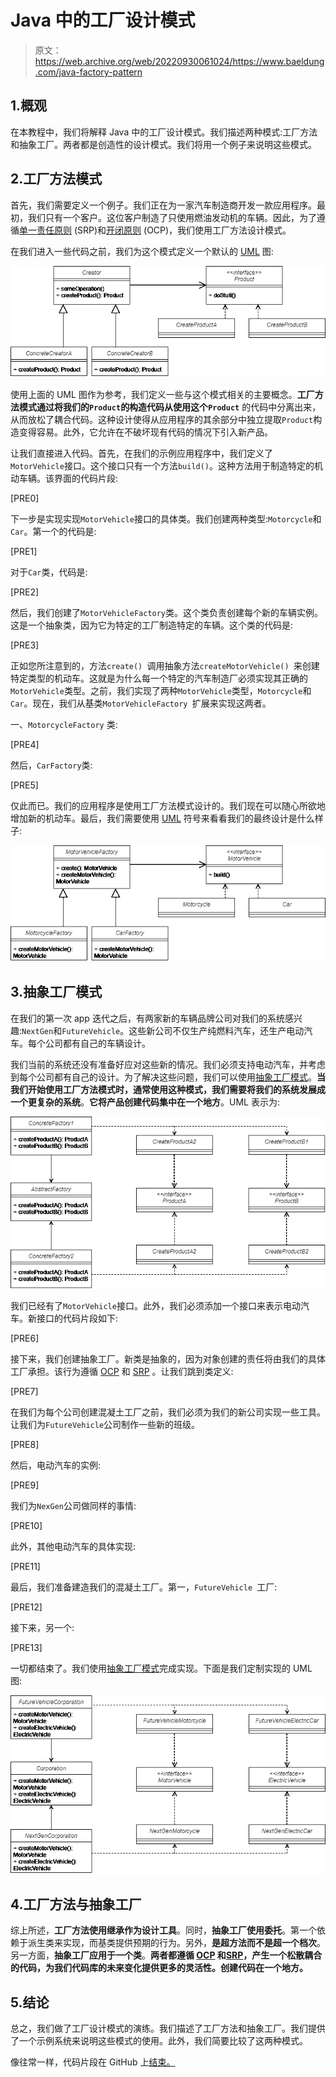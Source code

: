 # Java 中的工厂设计模式

> 原文：<https://web.archive.org/web/20220930061024/https://www.baeldung.com/java-factory-pattern>

## 1.概观

在本教程中，我们将解释 Java 中的工厂设计模式。我们描述两种模式:工厂方法和抽象工厂。两者都是创造性的设计模式。我们将用一个例子来说明这些模式。

## 2.工厂方法模式

首先，我们需要定义一个例子。我们正在为一家汽车制造商开发一款应用程序。最初，我们只有一个客户。这位客户制造了只使用燃油发动机的车辆。因此，为了遵循[单一责任原则](/web/20221116222751/https://www.baeldung.com/solid-principles#s) (SRP)和[开闭原则](/web/20221116222751/https://www.baeldung.com/solid-principles#o) (OCP)，我们使用工厂方法设计模式。

在我们进入一些代码之前，我们为这个模式定义一个默认的 [UML](/web/20221116222751/https://www.baeldung.com/java-composition-aggregation-association) 图:

[![Factory Method Pattern Default](img/3529044b2140b123a43d3c6548f02964.png)](/web/20221116222751/https://www.baeldung.com/wp-content/uploads/2022/11/factory_design_pattern_base.png)

使用上面的 UML 图作为参考，我们定义一些与这个模式相关的主要概念。**工厂方法模式通过将我们的`Product`的构造代码从使用这个`Product`** 的代码中分离出来，从而放松了耦合代码。这种设计使得从应用程序的其余部分中独立提取`Product`构造变得容易。此外，它允许在不破坏现有代码的情况下引入新产品。

让我们直接进入代码。首先，在我们的示例应用程序中，我们定义了`MotorVehicle`接口。这个接口只有一个方法`build()`。这种方法用于制造特定的机动车辆。该界面的代码片段:

[PRE0]

下一步是实现实现`MotorVehicle`接口的具体类。我们创建两种类型:`Motorcycle`和`Car`。第一个的代码是:

[PRE1]

对于`Car`类，代码是:

[PRE2]

然后，我们创建了`MotorVehicleFactory`类。这个类负责创建每个新的车辆实例。这是一个抽象类，因为它为特定的工厂制造特定的车辆。这个类的代码是:

[PRE3]

正如您所注意到的，方法`create() `调用抽象方法`createMotorVehicle() `来创建特定类型的机动车。这就是为什么每一个特定的汽车制造厂必须实现其正确的`MotorVehicle`类型。之前，我们实现了两种`MotorVehicle`类型，`Motorcycle`和`Car`。现在，我们从基类`MotorVehicleFactory `扩展来实现这两者。

一、`MotorcycleFactory` 类:

[PRE4]

然后，`CarFactory`类:

[PRE5]

仅此而已。我们的应用程序是使用工厂方法模式设计的。我们现在可以随心所欲地增加新的机动车。最后，我们需要使用 [UML](/web/20221116222751/https://www.baeldung.com/java-composition-aggregation-association) 符号来看看我们的最终设计是什么样子:

[![Factory Method Pattern Result](img/7b2e75b03940c8e27bebf7d9c2e4a015.png)](/web/20221116222751/https://www.baeldung.com/wp-content/uploads/2022/11/factory_design_pattern_result.png)

## 3.抽象工厂模式

在我们的第一次 app 迭代之后，有两家新的车辆品牌公司对我们的系统感兴趣:`NextGen`和`FutureVehicle`。这些新公司不仅生产纯燃料汽车，还生产电动汽车。每个公司都有自己的车辆设计。

我们当前的系统还没有准备好应对这些新的情况。我们必须支持电动汽车，并考虑到每个公司都有自己的设计。为了解决这些问题，我们可以使用[抽象工厂模式](/web/20221116222751/https://www.baeldung.com/java-abstract-factory-pattern)。**当我们开始使用工厂方法模式时，通常使用这种模式，我们需要将我们的系统发展成一个更复杂的系统**。**它将产品创建代码集中在一个地方**。UML 表示为:

[![Abstract Factory Pattern Default](img/9aa6ebc4719814ee4bd62837a16b3ed9.png)](/web/20221116222751/https://www.baeldung.com/wp-content/uploads/2022/11/abstract_factory_design_pattern_base.png)

我们已经有了`MotorVehicle`接口。此外，我们必须添加一个接口来表示电动汽车。新接口的代码片段如下:

[PRE6]

接下来，我们创建抽象工厂。新类是抽象的，因为对象创建的责任将由我们的具体工厂承担。该行为遵循 [OCP](/web/20221116222751/https://www.baeldung.com/solid-principles#o) 和 [SRP](/web/20221116222751/https://www.baeldung.com/solid-principles#s) 。让我们跳到类定义:

[PRE7]

在我们为每个公司创建混凝土工厂之前，我们必须为我们的新公司实现一些工具。让我们为`FutureVehicle`公司制作一些新的班级。

[PRE8]

然后，电动汽车的实例:

[PRE9]

我们为`NexGen`公司做同样的事情:

[PRE10]

此外，其他电动汽车的具体实现:

[PRE11]

最后，我们准备建造我们的混凝土工厂。第一，`FutureVehicle `工厂:

[PRE12]

接下来，另一个:

[PRE13]

一切都结束了。我们使用[抽象工厂模式](/web/20221116222751/https://www.baeldung.com/java-abstract-factory-pattern)完成实现。下面是我们定制实现的 UML 图:

[![Abstract Factory Pattern Result](img/7d255cdc2339d4598948b8f690cdd066.png)](/web/20221116222751/https://www.baeldung.com/wp-content/uploads/2022/11/abstract_factory_design_pattern_result.png)

## 4.工厂方法与抽象工厂

综上所述，**工厂方法使用继承作为设计工具**。同时，**抽象工厂使用委托**。第一个依赖于派生类来实现，而基类提供预期的行为。另外，**是超方法而不是超一个档次**。另一方面，**抽象工厂应用于一个类**。**两者都遵循 [OCP](/web/20221116222751/https://www.baeldung.com/solid-principles#o) 和[SRP](/web/20221116222751/https://www.baeldung.com/solid-principles#s)，产生一个松散耦合的代码，为我们代码库的未来变化提供更多的灵活性。创建代码在一个地方。**

## 5.结论

总之，我们做了工厂设计模式的演练。我们描述了工厂方法和抽象工厂。我们提供了一个示例系统来说明这些模式的使用。此外，我们简要比较了这两种模式。

像往常一样，代码片段在 GitHub 上[结束。](https://web.archive.org/web/20221116222751/https://github.com/eugenp/tutorials/tree/master/patterns-modules/design-patterns-creational)